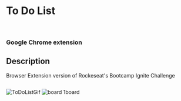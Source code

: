 <h1>To Do List</h1>
<br>
<h3>Google Chrome extension</h3>

## Description

Browser Extension version of Rockeseat's Bootcamp Ignite Challenge

<div style="display: flex" height="180em" align="left">

![ToDoListGif](https://user-images.githubusercontent.com/106563089/210002878-98f1bd29-11b5-45e0-9bdd-c5b7e03b2a25.gif) 
![board 1board](https://user-images.githubusercontent.com/106563089/210004800-f1b40ba7-7bb2-48ba-a1b4-37ef1f201ffd.png)

  
</div>
